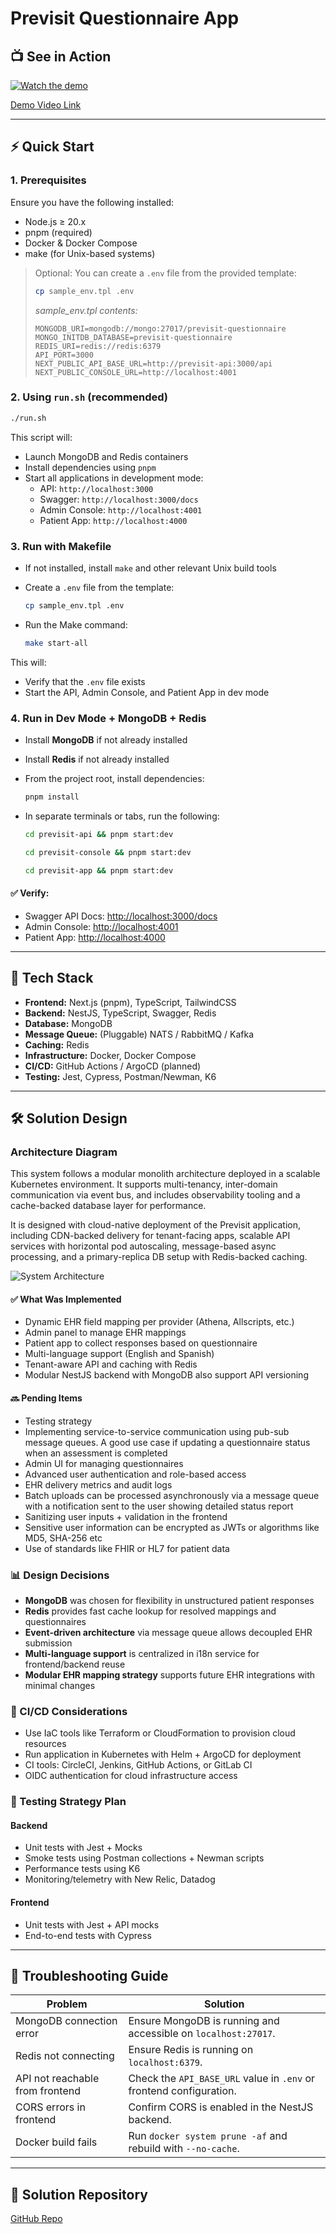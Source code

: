 # Previsit Questionnaire App

## 📺 See in Action

[![Watch the demo](./thumbnail.png)](https://drive.google.com/file/d/1YYDtVdH-ls4mmpA12z4u_KNnNy6fo0Ym/view?usp=sharing)


[Demo Video Link](https://drive.google.com/file/d/1YYDtVdH-ls4mmpA12z4u_KNnNy6fo0Ym/view?usp=sharing)

---

## ⚡ Quick Start

### 1. Prerequisites

Ensure you have the following installed:

- Node.js ≥ 20.x
- pnpm (required)
- Docker & Docker Compose
- make (for Unix-based systems)

> Optional: You can create a `.env` file from the provided template:
>
> ```bash
> cp sample_env.tpl .env
> ```
>
> _sample_env.tpl contents:_
> ```env
> MONGODB_URI=mongodb://mongo:27017/previsit-questionnaire
> MONGO_INITDB_DATABASE=previsit-questionnaire
> REDIS_URI=redis://redis:6379
> API_PORT=3000
> NEXT_PUBLIC_API_BASE_URL=http://previsit-api:3000/api
> NEXT_PUBLIC_CONSOLE_URL=http://localhost:4001
> ```

### 2. Using `run.sh` (recommended)

```bash
./run.sh
```

This script will:

- Launch MongoDB and Redis containers
- Install dependencies using `pnpm`
- Start all applications in development mode:
  - API: `http://localhost:3000`
  - Swagger: `http://localhost:3000/docs`
  - Admin Console: `http://localhost:4001`
  - Patient App: `http://localhost:4000`

### 3. Run with Makefile

- If not installed, install `make` and other relevant Unix build tools
- Create a `.env` file from the template:

  ```bash
  cp sample_env.tpl .env
  ```

- Run the Make command:

  ```bash
  make start-all
  ```

This will:
- Verify that the `.env` file exists
- Start the API, Admin Console, and Patient App in dev mode

### 4. Run in Dev Mode + MongoDB + Redis

- Install **MongoDB** if not already installed
- Install **Redis** if not already installed
- From the project root, install dependencies:

  ```bash
  pnpm install
  ```

- In separate terminals or tabs, run the following:

  ```bash
  cd previsit-api && pnpm start:dev
  ```

  ```bash
  cd previsit-console && pnpm start:dev
  ```

  ```bash
  cd previsit-app && pnpm start:dev
  ```

#### ✅ Verify:

- Swagger API Docs: [http://localhost:3000/docs](http://localhost:3000/docs)
- Admin Console: [http://localhost:4001](http://localhost:4001)
- Patient App: [http://localhost:4000](http://localhost:4000)

---

## 🚠 Tech Stack

- **Frontend:** Next.js (pnpm), TypeScript, TailwindCSS
- **Backend:** NestJS, TypeScript, Swagger, Redis
- **Database:** MongoDB
- **Message Queue:** (Pluggable) NATS / RabbitMQ / Kafka
- **Caching:** Redis
- **Infrastructure:** Docker, Docker Compose
- **CI/CD:** GitHub Actions / ArgoCD (planned)
- **Testing:** Jest, Cypress, Postman/Newman, K6

---

## 🛠️ Solution Design

### Architecture Diagram

This system follows a modular monolith architecture deployed in a scalable Kubernetes environment. It supports multi-tenancy, inter-domain communication via event bus, and includes observability tooling and a cache-backed database layer for performance.

It is designed with cloud-native deployment of the Previsit application, including CDN-backed delivery for tenant-facing apps, scalable API services with horizontal pod autoscaling, message-based async processing, and a primary-replica DB setup with Redis-backed caching.


![System Architecture](architecture_diagram.png)


#### ✅ What Was Implemented

- Dynamic EHR field mapping per provider (Athena, Allscripts, etc.)
- Admin panel to manage EHR mappings
- Patient app to collect responses based on questionnaire
- Multi-language support (English and Spanish)
- Tenant-aware API and caching with Redis
- Modular NestJS backend with MongoDB also support API versioning

#### 🔜 Pending Items
- Testing strategy
- Implementing service-to-service communication using pub-sub message queues. A good use case if updating a questionnaire status when an assessment is completed
- Admin UI for managing questionnaires
- Advanced user authentication and role-based access
- EHR delivery metrics and audit logs
- Batch uploads can be processed asynchronously via a message queue with a notification sent to the user showing detailed status report
- Sanitizing user inputs + validation in the frontend
- Sensitive user information can be encrypted as JWTs or algorithms like MD5, SHA-256 etc
- Use of standards like FHIR or HL7 for patient data

### 📊 Design Decisions

- **MongoDB** was chosen for flexibility in unstructured patient responses
- **Redis** provides fast cache lookup for resolved mappings and questionnaires
- **Event-driven architecture** via message queue allows decoupled EHR submission
- **Multi-language support** is centralized in i18n service for frontend/backend reuse
- **Modular EHR mapping strategy** supports future EHR integrations with minimal changes

### 🚀 CI/CD Considerations

- Use IaC tools like Terraform or CloudFormation to provision cloud resources
- Run application in Kubernetes with Helm + ArgoCD for deployment
- CI tools: CircleCI, Jenkins, GitHub Actions, or GitLab CI
- OIDC authentication for cloud infrastructure access

### 🧪 Testing Strategy Plan

#### Backend
- Unit tests with Jest + Mocks
- Smoke tests using Postman collections + Newman scripts
- Performance tests using K6
- Monitoring/telemetry with New Relic, Datadog

#### Frontend
- Unit tests with Jest + API mocks
- End-to-end tests with Cypress

---

## 🧹 Troubleshooting Guide

| Problem                          | Solution                                                                  |
|----------------------------------|---------------------------------------------------------------------------|
| MongoDB connection error         | Ensure MongoDB is running and accessible on `localhost:27017`.            |
| Redis not connecting             | Ensure Redis is running on `localhost:6379`.                              |
| API not reachable from frontend  | Check the `API_BASE_URL` value in `.env` or frontend configuration.       |
| CORS errors in frontend          | Confirm CORS is enabled in the NestJS backend.                            |
| Docker build fails               | Run `docker system prune -af` and rebuild with `--no-cache`.              |

---

## 🔗 Solution Repository

[GitHub Repo](https://github.com/akojimsg/previsit-questionnaire-app)
